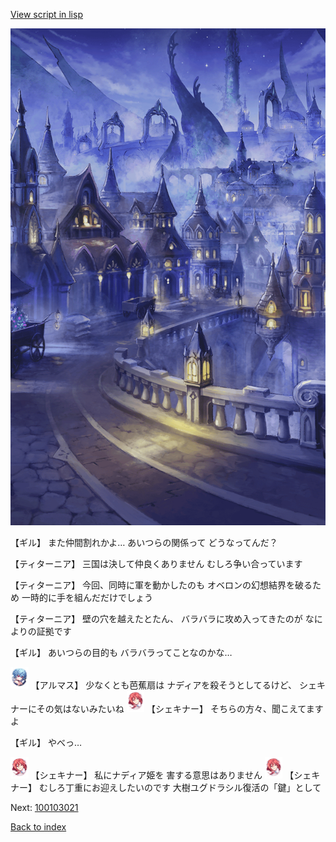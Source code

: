 [View script in lisp](../scripts/100103013.txt)

![101_city_night3.png](../images/backgrounds/101_city_night3.png)

【ギル】
また仲間割れかよ…
あいつらの関係って
どうなってんだ？

【ティターニア】
三国は決して仲良くありません
むしろ争い合っています

【ティターニア】
今回、同時に軍を動かしたのも
オベロンの幻想結界を破るため
一時的に手を組んだだけでしょう

【ティターニア】
壁の穴を越えたとたん、
バラバラに攻め入ってきたのが
なによりの証拠です

【ギル】
あいつらの目的も
バラバラってことなのかな…

<img src="../images/units/3103811.png" alt="3103811.png" height="34"/>
【アルマス】
少なくとも芭蕉扇は
ナディアを殺そうとしてるけど、
シェキナーにその気はないみたいね

<img src="../images/units/3400711.png" alt="3400711.png" height="34"/>
【シェキナー】
そちらの方々、聞こえてますよ

【ギル】
やべっ…

<img src="../images/units/3400711.png" alt="3400711.png" height="34"/>
【シェキナー】
私にナディア姫を
害する意思はありません

<img src="../images/units/3400711.png" alt="3400711.png" height="34"/>
【シェキナー】
むしろ丁重にお迎えしたいのです
大樹ユグドラシル復活の「鍵」として

Next: [100103021](100103021.md)

[Back to index](index.md)
